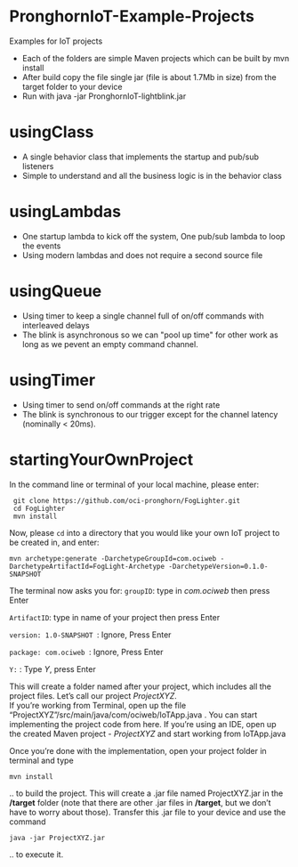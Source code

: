 # PronghornIoT-Example-Projects
Examples for  IoT projects

+ Each of the folders are simple Maven projects which can be built by  mvn install
+ After build copy the file single jar (file is about 1.7Mb in size) from the target folder to your device  
+ Run with java -jar PronghornIoT-lightblink.jar

# usingClass

+ A single behavior class that implements the startup and pub/sub listeners
+ Simple to understand and all the business logic is in the behavior class

# usingLambdas

+ One startup lambda to kick off the system, One pub/sub lambda to loop the events
+ Using modern lambdas and does not require a second source file

# usingQueue

+ Using timer to keep a single channel full of on/off commands with interleaved delays
+ The blink is asynchronous so we can "pool up time" for other work as long as we pevent an empty command channel.

# usingTimer

+ Using timer to send on/off commands at the right rate
+ The blink is synchronous to our trigger except for the channel latency (nominally < 20ms).

# startingYourOwnProject

 In the command line or terminal of your local machine, please enter:
```
 git clone https://github.com/oci-pronghorn/FogLighter.git
 cd FogLighter
 mvn install
 ```
 
Now, please ```cd``` into a directory that you would like your own IoT project to be created in, and enter:
```
mvn archetype:generate -DarchetypeGroupId=com.ociweb -DarchetypeArtifactId=FogLight-Archetype -DarchetypeVersion=0.1.0-SNAPSHOT
```
The terminal now asks you for: 
```groupID```: type in  *com.ociweb* then press Enter

```ArtifactID```: type in name of your project then press Enter

```version: 1.0-SNAPSHOT ```: Ignore, Press Enter

```package: com.ociweb ```: Ignore, Press Enter

```Y:```  :  Type *Y*, press Enter


This will create a folder named after your project, which includes all the project files. Let’s call our project *ProjectXYZ*.  
If you’re working from Terminal, open up the file  “ProjectXYZ”/src/main/java/com/ociweb/IoTApp.java . You can start implementing the project code from here. 
If you’re using an IDE, open up the created Maven project - *ProjectXYZ* and start working from IoTApp.java

Once you’re done with the implementation, open your project folder in terminal and type 
```
mvn install
```
.. to build the project. This will create a .jar file named ProjectXYZ.jar in the **/target** folder (note that there are other .jar files  in **/target**, but we don’t have to worry about those). Transfer this .jar file to your device and use the command 
```
java -jar ProjectXYZ.jar 
```
.. to execute it.
 
